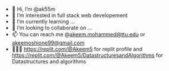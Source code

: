 - 👋 Hi, I’m @ak55m
- 👀 I’m interested in full stack web developement
- 🌱 I’m currently learning ...
- 💞️ I’m looking to collaborate on ...
- 📫 You can reach me @akeem.mohammed@ttu.edu or akeemoshione99@gmail.com
- 👨🏾‍💻 https://replit.com/@Akeem5 for replit profile and https://replit.com/@Akeem5/DatastructuresandAlgorithms for Datastructures and algorithms
<!---
ak55m/ak55m is a ✨ special ✨ repository because its `README.md` (this file) appears on your GitHub profile.
You can click the Preview link to take a look at your changes.
--->
